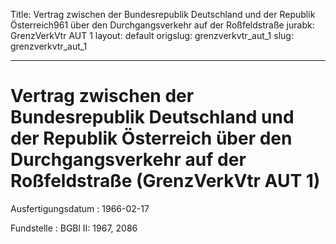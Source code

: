 Title: Vertrag zwischen der Bundesrepublik Deutschland und der Republik Österreich961
  über den Durchgangsverkehr auf der Roßfeldstraße
jurabk: GrenzVerkVtr AUT 1
layout: default
origslug: grenzverkvtr_aut_1
slug: grenzverkvtr_aut_1

---

# Vertrag zwischen der Bundesrepublik Deutschland und der Republik Österreich über den Durchgangsverkehr auf der Roßfeldstraße (GrenzVerkVtr AUT 1)

Ausfertigungsdatum
:   1966-02-17

Fundstelle
:   BGBl II: 1967, 2086


